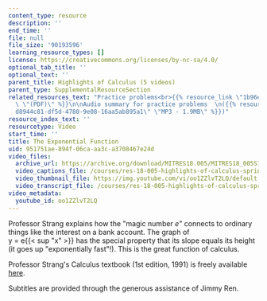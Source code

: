 ```yaml
---
content_type: resource
description: ''
end_time: ''
file: null
file_size: '90193596'
learning_resource_types: []
license: https://creativecommons.org/licenses/by-nc-sa/4.0/
optional_tab_title: ''
optional_text: ''
parent_title: Highlights of Calculus (5 videos)
parent_type: SupplementalResourceSection
related_resources_text: "Practice problems<br>{{% resource_link \"1b96e913-9f30-8c98-2f0a-771b970231d9\"\
  \ \"(PDF)\" %}}\n\nAudio summary for practice problems  \n({{% resource_link \"\
  d8944c81-df5d-4780-9e08-16aa5ab895a1\" \"MP3 - 1.9MB\" %}})"
resource_index_text: ''
resourcetype: Video
start_time: ''
title: The Exponential Function
uid: 951751ae-894f-06ca-aa3c-a3708467e24d
video_files:
  archive_url: https://archive.org/download/MITRES18.005/MITRES18_005S10_ExponentialFunction_300k.mp4
  video_captions_file: /courses/res-18-005-highlights-of-calculus-spring-2010/545f65af4fa058288f911452eab2ce18_oo1ZZlvT2LQ.vtt
  video_thumbnail_file: https://img.youtube.com/vi/oo1ZZlvT2LQ/default.jpg
  video_transcript_file: /courses/res-18-005-highlights-of-calculus-spring-2010/9efa5544fe908fe45448a5dd5f0b8ef8_oo1ZZlvT2LQ.pdf
video_metadata:
  youtube_id: oo1ZZlvT2LQ
---
```

Professor Strang explains how the "magic number _e_" connects to ordinary things like the interest on a bank account. The graph of  
y = e{{< sup "x" >}} has the special property that its slope equals its height (it goes up "exponentially fast"!). This is the great function of calculus.

Professor Strang's Calculus textbook (1st edition, 1991) is freely available [here](/courses/res-18-001-calculus-online-textbook-spring-2005).

Subtitles are provided through the generous assistance of Jimmy Ren.
